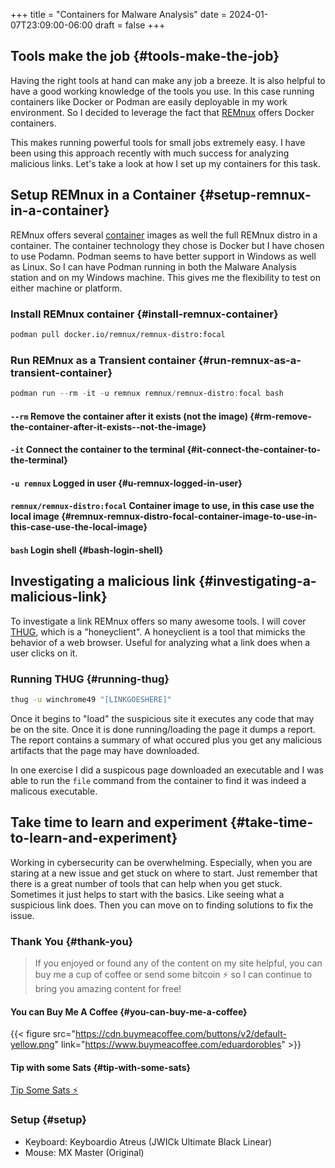 +++
title = "Containers for Malware Analysis"
date = 2024-01-07T23:09:00-06:00
draft = false
+++

## Tools make the job {#tools-make-the-job}

Having the right tools at hand can make any job a breeze. It is also helpful to have a good working knowledge of the tools you use. In this case running containers like Docker or Podman are easily deployable in my work environment. So I decided to leverage the fact that [REMnux](https://remnux.org/) offers Docker containers.

This makes running powerful tools for small jobs extremely easy. I have been using this approach recently with much success for analyzing malicious links. Let's take a look at how I set up my containers for this task.


## Setup REMnux in a Container {#setup-remnux-in-a-container}

REMnux offers several [container](https://docs.remnux.org/install-distro/remnux-as-a-container) images as well the full REMnux distro in a container. The container technology they chose is Docker but I have chosen to use Podamn. Podman seems to have better support in Windows as well as Linux. So I can have Podman running in both the Malware Analysis station and on my Windows machine. This gives me the flexibility to test on either machine or platform.


### Install REMnux container {#install-remnux-container}

```sh
podman pull docker.io/remnux/remnux-distro:focal
```


### Run REMnux as a Transient container {#run-remnux-as-a-transient-container}

```powershell
podman run --rm -it -u remnux remnux/remnux-distro:focal bash
```


#### `--rm` Remove the container after it exists (not the image) {#rm-remove-the-container-after-it-exists--not-the-image}


#### `-it` Connect the container to the terminal {#it-connect-the-container-to-the-terminal}


#### `-u remnux` Logged in user {#u-remnux-logged-in-user}


#### `remnux/remnux-distro:focal` Container image to use, in this case use the local image {#remnux-remnux-distro-focal-container-image-to-use-in-this-case-use-the-local-image}


#### `bash` Login shell {#bash-login-shell}


## Investigating a malicious link {#investigating-a-malicious-link}

To investigate a link REMnux offers so many awesome tools. I will cover [THUG](https://github.com/buffer/thug), which is a "honeyclient". A honeyclient is a tool that mimicks the behavior of a web browser. Useful for analyzing what a link does when a user clicks on it.


### Running THUG {#running-thug}

```sh
thug -u winchrome49 "[LINKGOESHERE]"
```

Once it begins to "load" the suspicious site it executes any code that may be on the site. Once it is done running/loading the page it dumps a report. The report contains a summary of what occured plus you get any malicious artifacts that the page may have downloaded.

In one exercise I did a suspicous page downloaded an executable and I was able to run the `file` command from the container to find it was indeed a malicous executable.


## Take time to learn and experiment {#take-time-to-learn-and-experiment}

Working in cybersecurity can be overwhelming. Especially, when you are staring at a new issue and get stuck on where to start. Just remember that there is a great number of tools that can help when you get stuck. Sometimes it just helps to start with the basics. Like seeing what a suspicious link does. Then you can move on to finding solutions to fix the issue.


### Thank You {#thank-you}

> If you enjoyed or found any of the content on my site helpful, you can buy me a cup of coffee or send some bitcoin  ⚡ so I can continue to bring you amazing content for free!


#### You can Buy Me A Coffee {#you-can-buy-me-a-coffee}

{{< figure src="https://cdn.buymeacoffee.com/buttons/v2/default-yellow.png" link="https://www.buymeacoffee.com/eduardorobles" >}}


#### Tip with some Sats {#tip-with-some-sats}

[Tip Some Sats ⚡](https://getalby.com/p/tacosandlinux)


### Setup {#setup}

-   Keyboard: Keyboardio Atreus (JWICk Ultimate Black Linear)
-   Mouse: MX Master (Original)
